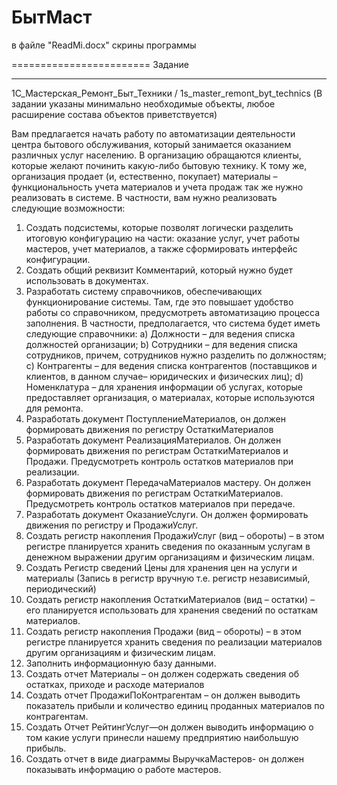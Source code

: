 # БытМаст

 в файле "ReadMi.docx" скрины программы


========================
Задание

----------------------

1С_Мастерская_Ремонт_Быт_Техники / 1s_master_remont_byt_technics
(В задании указаны минимально необходимые объекты, любое расширение состава объектов приветствуется)

Вам предлагается начать работу по автоматизации деятельности центра бытового обслуживания, который занимается оказанием различных услуг населению. В организацию обращаются клиенты, которые желают починить какую-либо бытовую технику.
 К тому же, организация продает (и, естественно, покупает) материалы – функциональность учета материалов и учета продаж так же нужно реализовать в системе.
В частности, вам нужно реализовать следующие возможности:
1.	Создать подсистемы, которые позволят логически разделить итоговую конфигурацию на части: оказание услуг, учет работы мастеров, учет материалов, а также сформировать интерфейс конфигурации.
2.	Создать общий реквизит Комментарий, который нужно будет использовать в документах.
3.	Разработать систему справочников, обеспечивающих функционирование системы. Там, где это повышает удобство работы со справочником, предусмотреть автоматизацию процесса заполнения. В частности, предполагается, что система будет иметь следующие справочники:
a)	Должности – для ведения списка должностей организации;
b)	Сотрудники – для ведения списка сотрудников, причем, сотрудников нужно разделить по должностям;
c)	Контрагенты – для ведения списка контрагентов (поставщиков и клиентов, в данном случае– юридических и физических лиц);
d)	Номенклатура – для хранения информации об услугах, которые предоставляет организация, о материалах, которые используются для ремонта.
4.	Разработать документ ПоступлениеМатериалов, он должен формировать движения по регистру ОстаткиМатериалов
5.	 Разработать документ РеализацияМатериалов. Он должен формировать движения по регистрам ОстаткиМатериалов и Продажи. Предусмотреть контроль остатков материалов при реализации.
6.	Разработать документ ПередачаМатериалов мастеру. Он должен формировать движения по регистрам ОстаткиМатериалов. Предусмотреть контроль остатков материалов при передаче.
7.	Разработать документ ОказаниеУслуги. Он должен формировать движения по регистру и ПродажиУслуг.   
8.	Создать регистр накопления ПродажиУслуг (вид – обороты) – в этом регистре планируется хранить сведения по оказанным услугам в денежном выражении другим организациям и физическим лицам.
9.	Создать Регистр сведений Цены для хранения цен на услуги и материалы (Запись в регистр вручную т.е. регистр независимый, периодический)
10.	Создать регистр накопления ОстаткиМатериалов (вид – остатки) – его планируется использовать для хранения сведений по остаткам материалов.
11.	Создать регистр накопления Продажи (вид – обороты) – в этом регистре планируется хранить сведения по реализации материалов другим организациям и физическим лицам.
12.	Заполнить информационную базу данными.
13.	Создать отчет Материалы – он должен содержать сведения об остатках, приходе и расходе материалов
14.	Создать отчет ПродажиПоКонтрагентам – он должен выводить показатель прибыли и количество единиц проданных материалов по контрагентам.
15.	Создать Отчет РейтингУслуг—он должен выводить информацию о том какие услуги принесли нашему предприятию наибольшую прибыль.
16.	Создать отчет в виде диаграммы ВыручкаМастеров- он должен показывать информацию о работе мастеров.
